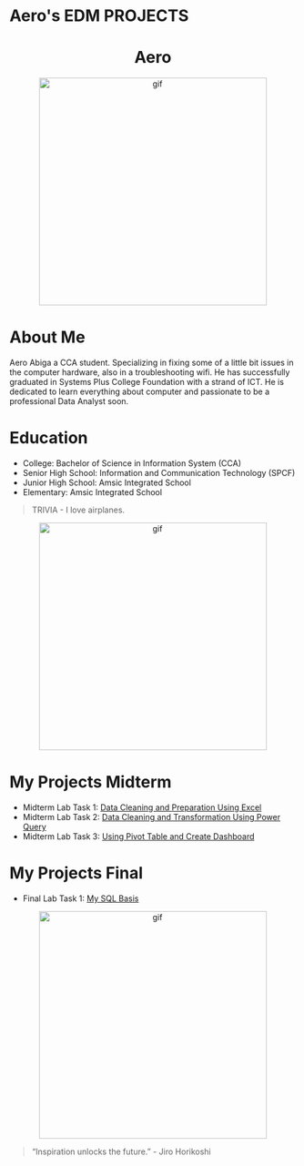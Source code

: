 # Aero's EDM PROJECTS 

<h1 align="center"> Aero </h1>


<p align="center">
  <img align="center" alt="gif" width="400" src="https://i.pinimg.com/originals/2c/45/fa/2c45fa7b020a0889c6a06298fbbbc6d1.gif">
</p>

# About Me

Aero Abiga a CCA student. Specializing in fixing some of a little bit issues in the computer hardware, also in a troubleshooting wifi. He has successfully graduated in Systems Plus College Foundation with a strand of ICT. He is dedicated to learn everything about computer and passionate to be a professional Data Analyst soon.

# Education

- College: Bachelor of Science in Information System (CCA)
- Senior High School: Information and Communication Technology (SPCF)
- Junior High School: Amsic Integrated School
- Elementary: Amsic Integrated School

>TRIVIA - I love airplanes.

  <p align="center">
   <img align="center" alt="gif" width="400" src="https://i.pinimg.com/originals/01/11/16/0111164dcfa984f2513736c5e4705f32.gif">

# My Projects Midterm
- Midterm Lab Task 1: [Data Cleaning and Preparation Using Excel ](https://github.com/AeroB2/EDM-PROJECTS-AeroB2/blob/main/Midterm%20Lab%20Task%201%20/README.md)
- Midterm Lab Task 2: [Data Cleaning and Transformation Using Power Query ](https://github.com/AeroB2/EDM-PROJECTS-AeroB2/blob/main/Midterm%20Lab%20Task%202%20/README.md)
- Midterm Lab Task 3: [Using Pivot Table and Create Dashboard ](https://github.com/AeroB2/EDM-PROJECTS-AeroB2/blob/main/Midterm%20Lab%20Task%203%20/README.md)

# My Projects Final
- Final Lab Task 1: [My SQL Basis ](https://github.com/AeroB2/EDM-PROJECTS-AeroB2/blob/main/Final%20Lab%20Task%201/README.md)
  
 <p align="center">
   <img align="center" alt="gif" width="400" src="https://31.media.tumblr.com/8c46e19cf5200595c871fc6dcaa73087/tumblr_n1z3wdHk6P1r4zr8xo3_500.gif">
 </p>

> “Inspiration unlocks the future.” - Jiro Horikoshi
